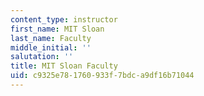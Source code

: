 ```yaml
---
content_type: instructor
first_name: MIT Sloan
last_name: Faculty
middle_initial: ''
salutation: ''
title: MIT Sloan Faculty
uid: c9325e78-1760-933f-7bdc-a9df16b71044
---
```

